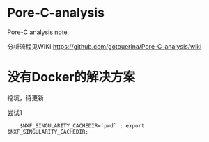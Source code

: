 # Pore-C-analysis
Pore-C analysis note

分析流程见WIKI  https://github.com/gotouerina/Pore-C-analysis/wiki

# 没有Docker的解决方案

挖坑，待更新
       
尝试1

        $NXF_SINGULARITY_CACHEDIR=`pwd` ; export $NXF_SINGULARITY_CACHEDIR;
        
                
